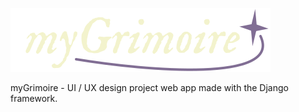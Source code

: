 ![alt text](https://github.com/ivanovskiii/mygrimoire/blob/main/myGrimoire/static/myGrimoire/images/logo_light.svg)

myGrimoire - UI / UX design project web app made with the Django framework.
